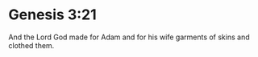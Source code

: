 # Genesis 3:21

And the Lord God made for Adam and for his wife garments of skins and clothed them.
